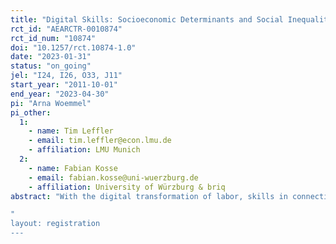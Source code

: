 ```yaml
---
title: "Digital Skills: Socioeconomic Determinants and Social Inequality"
rct_id: "AEARCTR-0010874"
rct_id_num: "10874"
doi: "10.1257/rct.10874-1.0"
date: "2023-01-31"
status: "on_going"
jel: "I24, I26, O33, J11"
start_year: "2011-10-01"
end_year: "2023-04-30"
pi: "Arna Woemmel"
pi_other:
  1:
    - name: Tim Leffler
    - email: tim.leffler@econ.lmu.de
    - affiliation: LMU Munich
  2:
    - name: Fabian Kosse
    - email: fabian.kosse@uni-wuerzburg.de
    - affiliation: University of Würzburg & briq
abstract: "With the digital transformation of labor, skills in connection with new technologies are becoming a key requirement for the future workforce. A recent literature demonstrates that economic returns to these skills are dramatically increasing, potentially affecting social mobility and inequality  (Acemoglu & Restrepo 2021; Acemoglu et al. 2022; Alekseeva et al. 2021). In this study, we measure job-relevant digital skills of young adults in Germany using a novel and validated survey measure "youth Digital Skills Indicator" (Helsper et al. 2020). Drawing on longitudinal household survey data, we explore their socioeconomic determinants and compare skill levels of individuals from families with high socioeconomic status (SES) to those from low SES families. As a potential remedy to skills gaps, we study the causal impact of a randomized participation in a mentoring program during early childhood, which was designed to enrich the social environment of children from low SES families. Mentoring programs have not only been shown to have a positive long-term impact on learning capabilities and skills formation, but also to foster character traits, such as self-confidence, self-assessment, and attitudes (Deming 2009; Heckman & Mosso 2014; Kosse et al. 2020). Therefore, we also elicit individuals' confidence in own digital skills and their subjective beliefs about the implications of the digital transformation.  
"
layout: registration
---
```



